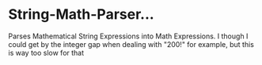 # String-Math-Parser...
Parses Mathematical String Expressions into Math Expressions. I though I could get by the integer gap when dealing with "200!" for example, but this is way too slow for that
